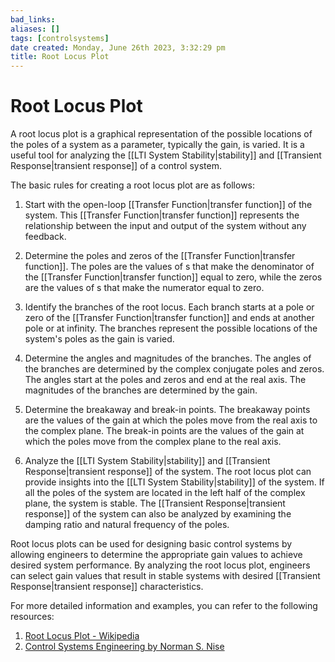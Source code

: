 ```yaml
---
bad_links: 
aliases: []
tags: [controlsystems]
date created: Monday, June 26th 2023, 3:32:29 pm
title: Root Locus Plot
---
```


# Root Locus Plot

A root locus plot is a graphical representation of the possible locations of the poles of a system as a parameter, typically the gain, is varied. It is a useful tool for analyzing the [[LTI System Stability|stability]] and [[Transient Response|transient response]] of a control system.

The basic rules for creating a root locus plot are as follows:

1. Start with the open-loop [[Transfer Function|transfer function]] of the system. This [[Transfer Function|transfer function]] represents the relationship between the input and output of the system without any feedback.

2. Determine the poles and zeros of the [[Transfer Function|transfer function]]. The poles are the values of s that make the denominator of the [[Transfer Function|transfer function]] equal to zero, while the zeros are the values of s that make the numerator equal to zero.

3. Identify the branches of the root locus. Each branch starts at a pole or zero of the [[Transfer Function|transfer function]] and ends at another pole or at infinity. The branches represent the possible locations of the system's poles as the gain is varied.

4. Determine the angles and magnitudes of the branches. The angles of the branches are determined by the complex conjugate poles and zeros. The angles start at the poles and zeros and end at the real axis. The magnitudes of the branches are determined by the gain.

5. Determine the breakaway and break-in points. The breakaway points are the values of the gain at which the poles move from the real axis to the complex plane. The break-in points are the values of the gain at which the poles move from the complex plane to the real axis.

6. Analyze the [[LTI System Stability|stability]] and [[Transient Response|transient response]] of the system. The root locus plot can provide insights into the [[LTI System Stability|stability]] of the system. If all the poles of the system are located in the left half of the complex plane, the system is stable. The [[Transient Response|transient response]] of the system can also be analyzed by examining the damping ratio and natural frequency of the poles.

Root locus plots can be used for designing basic control systems by allowing engineers to determine the appropriate gain values to achieve desired system performance. By analyzing the root locus plot, engineers can select gain values that result in stable systems with desired [[Transient Response|transient response]] characteristics.

For more detailed information and examples, you can refer to the following resources:

1. [Root Locus Plot - Wikipedia](https://en.wikipedia.org/wiki/Root_locus)
2. [Control Systems Engineering by Norman S. Nise](https://www.amazon.com/Control-Systems-Engineering-Norman-Nise/dp/1118170512)

